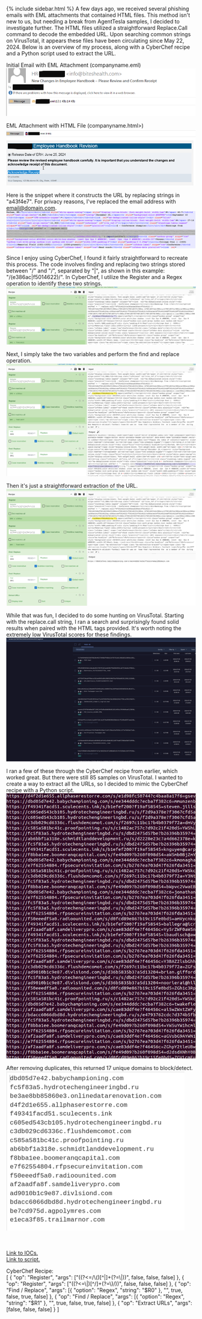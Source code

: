{% include sidebar.html %}
A few days ago, we received several phishing emails with EML attachments that contained HTML files. This method isn't new to us, but needing a break from AgentTesla samples, I decided to investigate further. The HTML files utilized a straightforward Replace.Call command to decode the embedded URL. Upon searching common strings on VirusTotal, it appears these files have been circulating since May 22, 2024. Below is an overview of my process, along with a CyberChef recipe and a Python script used to extract the URL.

Initial Email with EML Attachment (companyname.eml)
<br>
<a href="Screenshots/PH1.png"> 
<img src="Screenshots/PH1.png">
</a>
<br>

EML Attachment with HTML File (companyname.html>)
<br>
<a href="Screenshots/PH2.png"> 
<img src="Screenshots/PH2.png">
</a>
<br>

Here is the snippet where it constructs the URL by replacing strings in "a43f4e7". For privacy reasons, I've replaced the email address with email@domain.com.
<br>
<a href="Screenshots/PH3.png"> 
<img src="Screenshots/PH3.png">
</a>
<br>

Since I enjoy using CyberChef, I found it fairly straightforward to recreate this process. The code involves finding and replacing two strings stored between "/" and "/", separated by "|", as shown in this example: "/(e386ac|f5014622)/". In CyberChef, I utilize the Register and a Regex operation to identify these two strings.
<br>
<a href="Screenshots/PH4.png"> 
<img src="Screenshots/PH4.png">
</a>
<br>

Next, I simply take the two variables and perform the find and replace operation.
<br>
<a href="Screenshots/PH5.png"> 
<img src="Screenshots/PH5.png">
</a>
<br>

Then it's just a straightforward extraction of the URL.
<br>
<a href="Screenshots/PH6.png"> 
<img src="Screenshots/PH6.png">
</a>
<br>

While that was fun, I decided to do some hunting on VirusTotal. Starting with the replace.call string, I ran a search and surprisingly found solid results when paired with the HTML tags provided. It's worth noting the extremely low VirusTotal scores for these findings.
<br>
<a href="Screenshots/PH7.png"> 
<img src="Screenshots/PH7.png">
</a>
<br>

I ran a few of these through the CyberChef recipe from earlier, which worked great. But there were still 85 samples on VirusTotal. I wanted to create a way to extract all the URLs, so I decided to mimic the CyberChef recipe with a Python script.
<br>
<a href="Screenshots/PH8.png"> 
<img src="Screenshots/PH8.png">
</a>
<br>

After removing duplicates, this returned 17 unique domains to block/detect.
<br>
<a href="Screenshots/PH9.png"> 
<img src="Screenshots/PH9.png">
</a>
<br>

<br>
<br>
<a href="https://github.com/mcsx03/mcsx03.github.io/blob/main/IOCs/2024_07_08_EML_Phishing_Hunt">Link to IOCs.</a>
<br>
<a href="https://github.com/mcsx03/mcsx03.github.io/blob/main/Scripts/PhishingDecode.py">Link to script.</a>
<br>



CyberChef Recipe:<br>
[
  { "op": "Register",
    "args": ["((?<=/\\()[^|]+(?=\\|))", false, false, false] },
  { "op": "Register",
    "args": ["((?<=\\|)[^/]+(?=\\)/))", false, false, false] },
  { "op": "Find / Replace",
    "args": [{ "option": "Regex", "string": "$R0" }, "", true, false, true, false] },
  { "op": "Find / Replace",
    "args": [{ "option": "Regex", "string": "$R1" }, "", true, false, true, false] },
  { "op": "Extract URLs",
    "args": [false, false, false] }
]